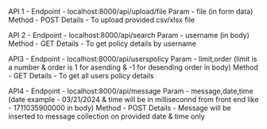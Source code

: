 API 1 - Endpoint - localhost:8000/api/upload/file Param - file (in form data) Method - POST Details - To upload provided csv/xlsx file

API 2 - Endpoint - localhost:8000/api/search Param - username (in body) Method - GET Details - To get policy details by username

API3 - Endpoint - localhost:8000/api/userspolicy Param - limit,order (limit is a number & order is 1 for asending & -1 for desending order in body) Method - GET Details - To get all users policy details

API4 - Endpoint - localhost:8000/api/message Param - message,date,time (date example - 03/21/2024 & time will be in milliseconnd from front end like - 1711035900000 in body) Method - POST Details - Message will be inserted to message collection on provided date & time only
